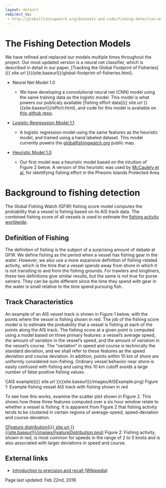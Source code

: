 ```yaml
---
layout: default
redirect_to:
 - http://globalfishingwatch.org/datasets-and-code/fishing-detection-models/
---
```


# The Fishing Detection Models

We have refined and replaced our models multiple times throughout the project. Our most updated version is a neural net classifier, which is described in detail in our paper, [Tracking the Global Footprint of Fisheries]({{ site.url }}{{site.baseurl}}/global-footprint-of-fisheries.html). 

* Neural Net Model 1.0
  * We have developing a convolutional neural net (CNN) model using the same training data as the logistic model. This model is what powers our publicaly available [fishing effort data]({{ site.url }}{{site.baseurl}}/effort.html), and code for this model is available on [this github repo](https://github.com/GlobalFishingWatch/vessel-classification). 

* [Logistic Regresssion Model 1.1](fishing__logistic_1_1.html)
  * A logistic regression model using the same features as the
    heuristic model, and trained using a hand labeled dataset. This model currently powers the [globalfishingwatch.org](http://globalfishingwatch.org) public map.

* [Heuristic Model 1.0](fishing__heuristic_1_0.html)
  * Our first model was a heuristic model based on the intuition of Figure 2 below. A version of this heuristic was used by [McCaulely et al.](http://science.sciencemag.org/content/351/6278/1148) for identifying fishing effort in the Pheonix Islands Protected Area.


# Background to fishing detection
The Global Fishing Watch (GFW) fishing score model computes the
probability that a vessel is fishing based on its AIS track data. The
combined fishing score of all vessels is used to estimate the [fishing
activity worldwide](effort.html).

## Definition of Fishing
The definition of fishing is the subject of a surprising amount of
debate at GFW. We define fishing as the period when a vessel has
fishing gear in the water. However, we also use a more expansive
definition of fishing-related activity, which is the time that a
vessel spends away from shore in which it is not transiting to and
from the fishing grounds. For trawlers and longliners, these two
definitions give similar results, but the same is not true for purse
seiners. They can be quite different since the time they spend with
gear in the water is small relative to the time spend pursuing fish.

## Track Characteristics
An example of an AIS vessel track is shown in Figure 1 below, with the
points where the vessel is fishing shown in red. The job of the
fishing score model is to estimate the probability that a vessel is
fishing at each of the points along the AIS track. The fishing score
at a given point is computed using a model based on three primary
features: a vessel’s average speed, the amount of variation in the
vessel’s speed, and the amount of variation in the vessel’s course.
The “variation” in speed and course is technically the standard
deviation, and we shall refer to these features as the speed deviation
and course deviation. In addition, points within 10 km of shore are
uniformly considered non-fishing. Ordinary vessel behavior near shore
is easily confused with fishing and using this 10 km cutoff avoids a
large number of false positive fishing values.

![AIS example]({{ site.url }}{{site.baseurl}}/images/AISExample.png) 
Figure 1: Example fishing vessel AIS track with fishing shown in red

To see how this works, examine the scatter plot shown in Figure 2.
This shows how these three features computed over a six hour window
relate to whether a vessel is fishing. It is apparent from Figure 2
that fishing activity tends to be clustered in certain regions of
average-speed, speed-deviation and course-deviation.

[![Feature distribution]({{ site.url }}{{site.baseurl}}/images/FeatureDistribution.png)](https://github.com/GlobalFishingWatch/vessel-scoring/blob/master/notebooks/Documentation-Figures.ipynb)
Figure 2: Fishing activity, shown in red, is most common for speeds in
the range of 2 to 5 knots and is also associated with larger deviations in
speed and course.

## External links
* [Introduction to precision and recall (Wikipedia)](https://en.wikipedia.org/wiki/Precision_and_recall)

Page last updated: Feb 22nd, 2018

